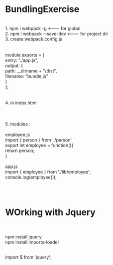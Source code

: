 # BundlingExercise <br/>
<br/>
1. npm i webpack -g <--- for global <br/>
2. npm i webpack --save-dev <--- for project dir <br/>
3. create webpack.config.js <br/>
<br/><br/>
module.exports = { <br/>
    entry: "./app.js", <br/>
    output: { <br/>
        path: __dirname + "/dist", <br/>
        filename: "bundle.js" <br/>
    }   <br/>
};<br/>
<br/><br/>
4. in index.html <br/>
   <script type="text/javascript" src="dist/bundle.js" charset="utf-8"></script><br/>
   <br/><br/>
5. modules :<br/>
<br/>
employee.js <br/>
import { person } from './person' <br/>
export let employee = function(){ <br/>
    return person; <br/>
} <br/>
<br/>
app.js <br/>
import { employee } from './lib/employee'; <br/>
console.log(employee()); <br/>

<br /><br />
# WOrking with Jquery
<br /><br />
npm install jquery <br />
npm install imports-loader <br /><br />


import $ from 'jquery';
